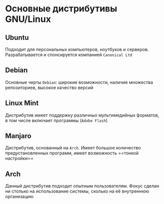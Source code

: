 # Основные дистрибутивы GNU/Linux

## Ubuntu

Подходит для персональных компьютеров, ноутбуков и серверов. Разрабатывается и спонсируется компанией `Canonical Ltd`

## Debian

Основные черты `Debian`: широкие возможности, наличие множества репозиториев, высокое качество версий

## Linux Mint

Дистрибутив имеет поддержку различных мультимедийных форматов, в том числе включает программы (`Adobe Flash`)

## Manjaro

Дистрибутив, основанный на `Arch`. Имеет большое количество предустановленных программ, имеет возможность ==тонкой настройки==

## Arch

Данный дистрибутив подходит опытным пользователям. Фокус сделан ни столько на использование системы, сколько на её внутреннюю организацию
